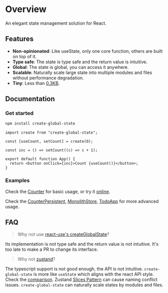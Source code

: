 # Overview

An elegant state management solution for React.

## Features

- **Non-opinionated**: Like useState, only one core function, others are built on top of it.
- **Type safe**: The state is type safe and the return value is intuitive.
- **Global**: The state is global, you can access it anywhere.
- **Scalable**: Naturally scale large state into multiple modules and files without performance degradation.
- **Tiny**: Less than [0.3KB](https://bundlephobia.com/package/create-global-state).

## Documentation

### Get started

```bash
npm install create-global-state
```

```tsx
import create from "create-global-state";

const [useCount, setCount] = create(0);

const inc = () => setCount((c) => c + 1);

export default function App() {
  return <button onClick={inc}>Count {useCount()}</button>;
}
```

### Examples

Check the [Counter](./examples/Counter.tsx) for basic usage, or try it [online](https://codesandbox.io/p/sandbox/jtfywj).

Check the [CounterPersistent](./examples/CounterPersistent.tsx), [MonolithStore](./examples/MonolithStore), [TodoApp](./examples/TodoApp) for more advanced usage.

## FAQ

> Why not use [react-use's createGlobalState](https://github.com/streamich/react-use/blob/master/docs/createGlobalState.md)?

Its implementation is not type safe and the return value is not intuitive. It's too late to make a PR to change its interface.

> Why not [zustand](https://github.com/pmndrs/zustand)?

The typescript support is not good enough, the API is not intuitive. `create-global-state` is more like `useState` which aligns with the react API style. Check the [comparison](https://github.com/ysmood/create-global-state/issues/1). Zustand [Slices Pattern](https://zustand.docs.pmnd.rs/guides/slices-pattern) can cause naming conflict issues.
`create-global-state` can naturally scale states by modules and files.
